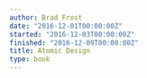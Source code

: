 ```yaml
---
author: Brad Frost
date: "2016-12-01T00:00:00Z"
started: "2016-12-03T00:00:00Z"
finished: "2016-12-09T00:00:00Z"
title: Atomic Design
type: book
---
```

